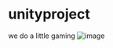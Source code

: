 # unityproject

we do a little gaming
![image](https://user-images.githubusercontent.com/54935300/150972273-ae06e451-44ba-41ea-b971-6fb00f0130ee.png)
